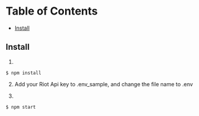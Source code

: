 # Table of Contents

- [Install](#install)

## Install

1. 
```
$ npm install
```

2. Add your Riot Api key to .env_sample, and change the file name to .env

3. 
```
$ npm start
```
